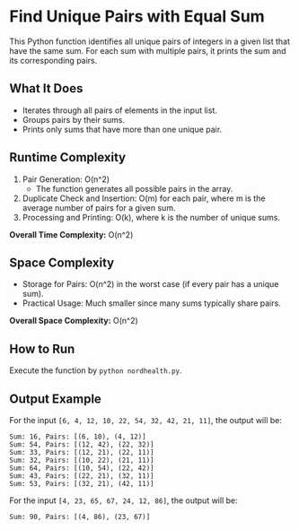 
# Find Unique Pairs with Equal Sum

This Python function identifies all unique pairs of integers in a given list that have the same sum. For each sum with multiple pairs, it prints the sum and its corresponding pairs.

## What It Does
- Iterates through all pairs of elements in the input list.
- Groups pairs by their sums.
- Prints only sums that have more than one unique pair.

## Runtime Complexity
1. Pair Generation: O(n^2)  
   - The function generates all possible pairs in the array.
2. Duplicate Check and Insertion: O(m) for each pair, where m is the average number of pairs for a given sum.
3. Processing and Printing: O(k), where k is the number of unique sums.

**Overall Time Complexity:** O(n^2)

## Space Complexity
- Storage for Pairs: O(n^2) in the worst case (if every pair has a unique sum).
- Practical Usage: Much smaller since many sums typically share pairs.

**Overall Space Complexity:** O(n^2)

## How to Run
Execute the function by `python nordhealth.py`.


## Output Example
For the input `[6, 4, 12, 10, 22, 54, 32, 42, 21, 11]`, the output will be:

```
Sum: 16, Pairs: [(6, 10), (4, 12)]
Sum: 54, Pairs: [(12, 42), (22, 32)]
Sum: 33, Pairs: [(12, 21), (22, 11)]
Sum: 32, Pairs: [(10, 22), (21, 11)]
Sum: 64, Pairs: [(10, 54), (22, 42)]
Sum: 43, Pairs: [(22, 21), (32, 11)]
Sum: 53, Pairs: [(32, 21), (42, 11)]
```

For the input `[4, 23, 65, 67, 24, 12, 86]`, the output will be:

```
Sum: 90, Pairs: [(4, 86), (23, 67)]
```